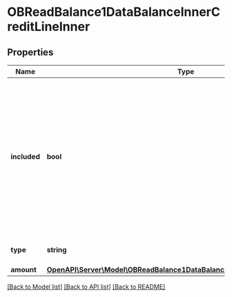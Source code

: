 # OBReadBalance1DataBalanceInnerCreditLineInner

## Properties
Name | Type | Description | Notes
------------ | ------------- | ------------- | -------------
**included** | **bool** | Indicates whether or not the credit line is included in the balance of the account. Usage: If not present, credit line is not included in the balance amount of the account. | 
**type** | **string** | Limit type, in a coded form. | [optional] 
**amount** | [**OpenAPI\Server\Model\OBReadBalance1DataBalanceInnerCreditLineInnerAmount**](OBReadBalance1DataBalanceInnerCreditLineInnerAmount.md) |  | [optional] 

[[Back to Model list]](../README.md#documentation-for-models) [[Back to API list]](../README.md#documentation-for-api-endpoints) [[Back to README]](../README.md)


